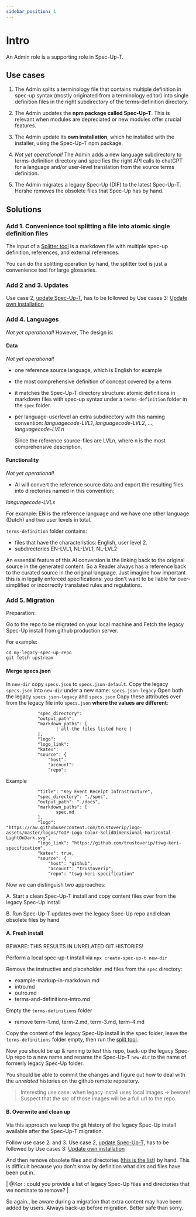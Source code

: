 ```yaml
---
sidebar_position: 1
---
```


# Intro

An Admin role is a supporting role in Spec-Up-T. 

## Use cases

1. The Admin splits a terminology file that contains multiple definition in spec-up syntax (mostly originated from a terminology editor) into single definition files in the right subdirectory of the terms-definition directory.

2. The Admin updates the **npm package called Spec-Up-T**. This is relevant when modules are depreciated or new modules offer crucial features.

3. The Admin update its **own installation**, which he installed with the installer, using the Spec-Up-T npm package.

4. _Not yet operational!_ The Admin adds a new language subdirectory to terms-definition directory and specifies the right API calls to chatGPT for a language and/or user-level translation from the source terms definition.

5. The Admin migrates a legacy Spec-Up (DIF) to the latest Spec-Up-T. He/she removes the obsolete files that Spec-Up has by hand.

## Solutions

### Add 1. Convenience tool splitting a file into atomic single definition files
The input of a [Splitter tool](./tools.md#splitter-tool) is a markdown file with multiple spec-up definition, references, and external references. 

You can do the splitting operation by hand, the splitter tool is just a convenience tool for large glossaries.

### Add 2 and 3. Updates
Use case 2, [update Spec-Up-T](./updating.md#updating-the-npm-package-called-spec-up-t), has to be followed by Use cases 3: [Update own installation](./updating.md#updating-your-installation)

### Add 4. Languages
_Not yet operational!_ However, The design is:

#### Data
_Not yet operational!_ 
- one reference source language, which is English for example
- the most comprehensive definition of concept covered by a term
- it matches the Spec-Up-T directory structure: atomic definitions in markdown files with spec-up syntax under a `terms-definition` folder in the `spec` folder.
- per language-userlevel an extra subdirectory with this naming convention:
   _languagecode-LVL1_, _languagecode-LVL2_, ..., _languagecode-LVLn_

   Since the reference source-files are LVLn, where n is the most comprehensive description.

#### Functionality
_Not yet operational!_ 
 - AI will convert the reference source data and export the resulting files into directories named in this convention:

  _languagecode-LVLx_

For example:
EN is the reference language and we have one other language (Dutch) and two user levels in total.

`terms-definition` folder contains:

- files that have the characteristics: English, user level 2.
- subdirectories EN-LVL1, NL-LVL1, NL-LVL2

An essential feature of this AI conversion is the linking back to the original source in the generated content. So a Reader always has a reference back to the curated source in the original language. Just imagine how important this is in legally enforced specifications: you don't want to be liable for over-simplified or incorrectly translated rules and regulations.
### Add 5. Migration

Preparation:

Go to the repo to be migrated on your local machine and Fetch the legacy Spec-Up install from github production server.

For example:

```
cd my-legacy-spec-up-repo
git fetch upstream
```

#### Merge specs.json

In `new-dir` copy `specs.json` to `specs.json-default`. 
Copy the legacy  `specs.json` into `new-dir` under a new name: `specs.json-legacy`
Open both the legacy `specs.json-legacy` and `specs.json` Copy these attributes over from the legacy file into `specs.json` **where the values are different**:

```          "title": 
            "spec_directory":
            "output_path": 
            "markdown_paths": [
                   | all the files listed here |
            ],
            "logo": 
            "logo_link": 
            "katex": 
            "source": {
                "host": 
                "account": 
                "repo": 
```

Example
```
            "title": "Key Event Receipt Infrastructure",
            "spec_directory": "./spec",
            "output_path": "./docs",
            "markdown_paths": [
                   spec.md
            ],
            "logo": "https://raw.githubusercontent.com/trustoverip/logo-assets/master/logos/ToIP-Logo-Color-SolidDimensional-Horizontal-LightOnDark.svg",
            "logo_link": "https://github.com/trustoverip/tswg-keri-specification",
            "katex": true,
            "source": {
                "host": "github",
                "account": "trustoverip",
                "repo": "tswg-keri-specification"
```

Now we can distinguish two approaches:

A. Start a clean Spec-Up-T install and copy content files over from the legacy Spec-Up install

B. Run Spec-Up-T updates over the legacy Spec-Up repo and clean obsolete files by hand

#### A. Fresh install

BEWARE: THIS RESULTS IN UNRELATED GIT HISTORIES!

Perform a local spec-up-t install via `npx create-spec-up-t new-dir`

Remove the instructive and placeholder .md files from the `spec` directory:
 - example-markup-in-markdown.md
 - intro.md
 - outro.md
 - terms-and-definitions-intro.md

Empty the `terms-definitions` folder
- remove term-1.md, term-2.md, term-3.md, term-4.md 



Copy the content of the legacy Spec-Up install in the spec folder, leave the `terms-definitions` folder empty, then run the [split tool](https://trustoverip.github.io/spec-up-t-website/docs/various-roles/admins-guide/tools#splitter-tool).

Now you should be up & running to test this repo, back-up the legacy Spec-Up repo to a new name and rename the Spec-Up-T `new-dir` to the name of formerly legacy Spec-Up folder.

You should be able to commit the changes and figure out how to deal with the *unrelated* histories on the github remote repository.

> Interesting use case: when legacy install uses local images -> beware!
> Suspect that the src of those images will be a full url to the repo.

#### B. Overwrite and clean up

Via this approach we keep the git history of the legacy Spec-Up install available after the Spec-Up-T migration.

Follow use case 2. and 3. Use case 2, [update Spec-Up-T](./updating.md#updating-the-npm-package-called-spec-up-t), has to be followed by Use cases 3: [Update own installation](./updating.md#updating-your-installation)

And then remove obsolete files and directories ([this is the list](here)) by hand. This is difficult because you don't know by definition what dirs and files have been put in.

| @Kor : could you provide a list of legacy Spec-Up files and directories that we nominate to remove? |

So again., be aware during a migration that extra content may have been added by users. Always back-up before migration. Better safe than sorry.


